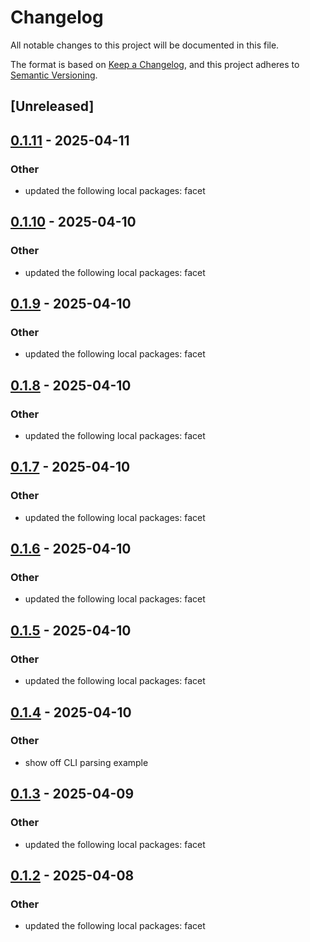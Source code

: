 # Changelog

All notable changes to this project will be documented in this file.

The format is based on [Keep a Changelog](https://keepachangelog.com/en/1.0.0/),
and this project adheres to [Semantic Versioning](https://semver.org/spec/v2.0.0.html).

## [Unreleased]

## [0.1.11](https://github.com/facet-rs/facet/compare/facet-samplelibc-v0.1.10...facet-samplelibc-v0.1.11) - 2025-04-11

### Other

- updated the following local packages: facet

## [0.1.10](https://github.com/facet-rs/facet/compare/facet-samplelibc-v0.1.9...facet-samplelibc-v0.1.10) - 2025-04-10

### Other

- updated the following local packages: facet

## [0.1.9](https://github.com/facet-rs/facet/compare/facet-samplelibc-v0.1.8...facet-samplelibc-v0.1.9) - 2025-04-10

### Other

- updated the following local packages: facet

## [0.1.8](https://github.com/facet-rs/facet/compare/facet-samplelibc-v0.1.7...facet-samplelibc-v0.1.8) - 2025-04-10

### Other

- updated the following local packages: facet

## [0.1.7](https://github.com/facet-rs/facet/compare/facet-samplelibc-v0.1.6...facet-samplelibc-v0.1.7) - 2025-04-10

### Other

- updated the following local packages: facet

## [0.1.6](https://github.com/facet-rs/facet/compare/facet-samplelibc-v0.1.5...facet-samplelibc-v0.1.6) - 2025-04-10

### Other

- updated the following local packages: facet

## [0.1.5](https://github.com/facet-rs/facet/compare/facet-samplelibc-v0.1.4...facet-samplelibc-v0.1.5) - 2025-04-10

### Other

- updated the following local packages: facet

## [0.1.4](https://github.com/facet-rs/facet/compare/facet-samplelibc-v0.1.3...facet-samplelibc-v0.1.4) - 2025-04-10

### Other

- show off CLI parsing example

## [0.1.3](https://github.com/facet-rs/facet/compare/facet-samplelibc-v0.1.2...facet-samplelibc-v0.1.3) - 2025-04-09

### Other

- updated the following local packages: facet

## [0.1.2](https://github.com/facet-rs/facet/compare/facet-samplelibc-v0.1.1...facet-samplelibc-v0.1.2) - 2025-04-08

### Other

- updated the following local packages: facet
